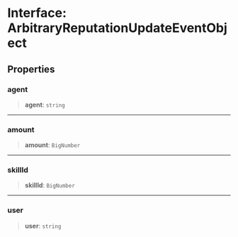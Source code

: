 # Interface: ArbitraryReputationUpdateEventObject

## Properties

### agent

> **agent**: `string`

***

### amount

> **amount**: `BigNumber`

***

### skillId

> **skillId**: `BigNumber`

***

### user

> **user**: `string`
